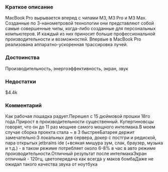 ### **Краткое описание**
MacBook Pro вырывается вперед с чипами M3, M3 Pro и M3 Max. Созданные по 3-нанометровой технологии они представляют собой самые совершенные чипы, когда-либо созданные для персональных компьютеров. И каждый из них приносит больше профессиональной производительности и возможностей. Впервые в MacBook Pro реализована аппаратно-ускоренная трассировка лучей.

### **Достоинства**
Производительность, энергоэффективность, экран, звук

### **Недостатки**
$4.4k

### **Комментарий**
Как рабочая лошадка радует.Перешел с 15 дюймовой прошки 18го года.Прирост в производительности существенный. Купертиновсцы говорят, что он до 11 раз мощнее самого мощного интелмака.В моем случае сборка проекта стала ~ в 3 быстрееБатарея держит замечательно:3 локальных дев сервера, докер с постгри и редиской, пара открытых jetbrains ide (+всякая мишура зум, слак, браузер, музыка и т.д.) - в таком режиме потребляет около 6-8% в час в авто режиме производительности.Отличный результат после интелмакаЭкран отличный - 120гц, цветопередача как всегда у маков бомбаДаже не ожидал такого качества звука от ноутбука

